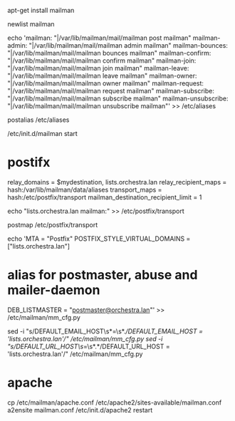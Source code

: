 apt-get install mailman

newlist mailman


echo 'mailman:              "|/var/lib/mailman/mail/mailman post mailman"
mailman-admin:        "|/var/lib/mailman/mail/mailman admin mailman"
mailman-bounces:      "|/var/lib/mailman/mail/mailman bounces mailman"
mailman-confirm:      "|/var/lib/mailman/mail/mailman confirm mailman"
mailman-join:         "|/var/lib/mailman/mail/mailman join mailman"
mailman-leave:        "|/var/lib/mailman/mail/mailman leave mailman"
mailman-owner:        "|/var/lib/mailman/mail/mailman owner mailman"
mailman-request:      "|/var/lib/mailman/mail/mailman request mailman"
mailman-subscribe:    "|/var/lib/mailman/mail/mailman subscribe mailman"
mailman-unsubscribe:  "|/var/lib/mailman/mail/mailman unsubscribe mailman"' >> /etc/aliases


postalias /etc/aliases


/etc/init.d/mailman start




# postifx

relay_domains = $mydestination, lists.orchestra.lan
relay_recipient_maps = hash:/var/lib/mailman/data/aliases
transport_maps = hash:/etc/postfix/transport
mailman_destination_recipient_limit = 1



echo "lists.orchestra.lan   mailman:" >> /etc/postfix/transport

postmap /etc/postfix/transport

echo 'MTA = "Postfix"
POSTFIX_STYLE_VIRTUAL_DOMAINS = ["lists.orchestra.lan"]
# alias for postmaster, abuse and mailer-daemon
DEB_LISTMASTER = "postmaster@orchestra.lan"' >> /etc/mailman/mm_cfg.py


sed -i "s/DEFAULT_EMAIL_HOST\s*=\s*.*/DEFAULT_EMAIL_HOST = 'lists.orchestra.lan'/" /etc/mailman/mm_cfg.py
sed -i "s/DEFAULT_URL_HOST\s*=\s*.*/DEFAULT_URL_HOST   = 'lists.orchestra.lan'/" /etc/mailman/mm_cfg.py


# apache
cp /etc/mailman/apache.conf /etc/apache2/sites-available/mailman.conf
a2ensite mailman.conf
/etc/init.d/apache2 restart


